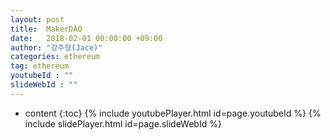 ```yaml
---
layout: post
title:  MakerDAO
date:   2018-02-01 00:00:00 +09:00
author: "강주형(Jace)"
categories: ethereum
tag: ethereum
youtubeId : ""
slideWebId : ""
---
```

* content
{:toc}
{% include youtubePlayer.html id=page.youtubeId %}
{% include slidePlayer.html id=page.slideWebId %}


